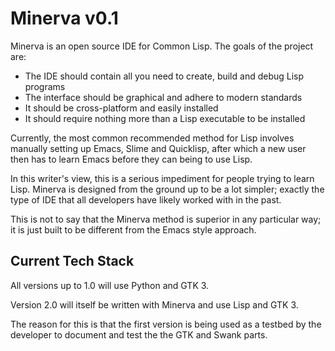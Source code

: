 # Minerva v0.1


Minerva is an open source IDE for Common Lisp. The goals of the project are:

* The IDE should contain all you need to create, build and debug Lisp programs
* The interface should be graphical and adhere to modern standards
* It should be cross-platform and easily installed
* It should require nothing more than a Lisp executable to be installed

Currently, the most common recommended method for Lisp involves manually setting up Emacs, Slime and Quicklisp, after which a new user then has to learn Emacs before they can being to use Lisp.

In this writer's view, this is a serious impediment for people trying to learn Lisp. Minerva is designed from the ground up to be a lot simpler; exactly the type of IDE that all developers have likely worked with in the past.

This is not to say that the Minerva method is superior in any particular way; it is just built to be different from the Emacs style approach.


## Current Tech Stack


All versions up to 1.0 will use Python and GTK 3.

Version 2.0 will itself be written with Minerva and use Lisp and GTK 3.

The reason for this is that the first version is being used as a testbed by the developer to document and test the the GTK and Swank parts.

